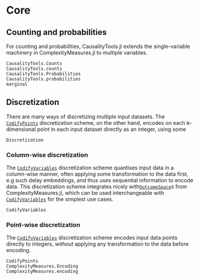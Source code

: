 # Core

## Counting and probabilities

For counting and probabilities, CausalityTools.jl extends the single-variable machinery
in ComplexityMeasures.jl to multiple variables.

```@docs
CausalityTools.Counts
CausalityTools.counts
CausalityTools.Probabilities
CausalityTools.probabilities
marginal
```

## Discretization

There are many ways of discretizing multiple input datasets. The [`CodifyPoints`](@ref) 
discretization scheme, on the other hand, encodes on each `N`-dimensional point
in each input dataset directly as an integer, using some 

```@docs
Discretization
```

### Column-wise discretization

The [`CodifyVariables`](@ref)
discretization scheme quantises input data in a column-wise manner, often applying 
some transformation to the data first, e.g such delay embeddings, and thus 
uses sequential information to encode data. This discretization scheme integrates 
nicely with[`OutcomeSpace`](@ref)s from ComplexityMeasures.jl, which can be used 
interchangeable with [`CodifyVariables`](@ref) for the simplest use cases.

```@docs
CodifyVariables
```

### Point-wise discretization

The [`CodifyVariables`](@ref) discretization scheme encodes input data points directly 
to integers, *without* applying any transformation to the data before encoding.

```
CodifyPoints
ComplexityMeasures.Encoding
ComplexityMeasures.encoding
```